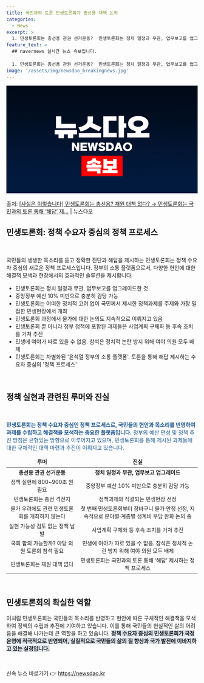 ```yaml
---
title: 국민과의 토론 민생토론회가 총선용 대책 논의
categories:
  - News
excerpt: >
  1. 민생토론회는 총선용 관권 선거운동?  민생토론회는 정치 일정과 무관, 업무보고를 업그레이드한 것 민생토…
feature_text: >
  ## navernews 실시간 뉴스 속보입니다.

  1. 민생토론회는 총선용 관권 선거운동?  민생토론회는 정치 일정과 무관, 업무보고를 업그레이드한 것 민생토…
image: '/assets/img/newsdao_breakingnews.jpg'
---
```


![뉴스다오 속보](/assets/img/newsdao_breakingnews.jpg)

<p>출처: <a href="https://newsdao.kr/3365" rel="dofollow">[사실은 이렇습니다] 민생토론회는 총선용? 재원 대책 없다? → 민생토론회는 국민과의 토론 통해 ‘해답’ 제…</a> | 뉴스다오</p>

<h2 data-ke-size="size26">민생토론회: 정책 수요자 중심의 정책 프로세스</h2>
<p data-ke-size="size16">&nbsp;</p>
국민들의 생생한 목소리를 듣고 정확한 진단과 해답을 제시하는 민생토론회는 정책 수요자 중심의 새로운 정책 프로세스입니다. 정부의 소통 플랫폼으로서, 다양한 현안에 대한 해결책 모색과 현장에서의 효과적인 솔루션을 제시합니다.
<ul>
<li>민생토론회는 정치 일정과 무관, 업무보고를 업그레이드한 것</li>
<li>중앙정부 예산 10% 미만으로 충분히 감당 가능</li>
<li>민생토론회는 어떠한 정치적 고려 없이 국민께서 제시한 정책과제를 주제와 가장 밀접한 민생현장에서 개최</li>
<li>민생토론회 과정에서 물가에 대한 논의도 지속적으로 이뤄지고 있음</li>
<li>민생토론회 뿐 아니라 정부 정책에 포함된 과제들은 사업계획 구체화 등 후속 조치를 거쳐 추진</li>
<li>민생에 여야가 따로 있을 수 없음. 참석은 정치적 논란 방지 위해 여야 의원 모두 배제</li>
<li>민생토론회는 차별화된 '윤석열 정부의 소통 플랫폼'. 토론을 통해 해답 제시하는 수요자 중심의 '정책 프로세스'</li>
</ul>
<p data-ke-size="size16">&nbsp;</p>

<h2 data-ke-size="size26">정책 실현과 관련된 루머와 진실</h2>
<p data-ke-size="size16">&nbsp;</p>
<span style="color: #1a5490;"><b>민생토론회는 정책 수요자 중심인 정책 프로세스로, 국민들의 현안과 목소리를 반영하여 과제를 수립하고 해결책을 모색하는 중요한 플랫폼입니다.</b> 정부의 예산 편성 및 정책 추진 방침은 균형있는 방향으로 이루어지고 있으며, 민생토론회를 통해 제시된 과제들에 대한 구체적인 대책 마련과 추진이 이뤄지고 있습니다.</span>

<table>
<thead>
  <tr>
    <td style="text-align: center; height: 23px;"><b>루머</b></td>
    <td style="text-align: center; height: 23px;"><b>진실</b></td>
  </tr>
</thead>
<tbody>
  <tr>
    <td style="text-align: center; height: 17px;"><b>총선용 관권 선거운동</b></td>
    <td style="text-align: center; height: 17px;"><b>정치 일정과 무관, 업무보고 업그레이드</b></td>
  </tr>
  <tr>
    <td style="text-align: center; height: 17px;">정책 실현에 800~900조 원 필요</td>
    <td style="text-align: center; height: 17px;">중앙정부 예산 10% 미만으로 충분히 감당 가능</td>
  </tr>
  <tr>
    <td style="text-align: center; height: 17px;">민생토론회는 총선 격전지</td>
    <td style="text-align: center; height: 17px;">정책과제와 직결되는 민생현장 선정</td>
  </tr>
  <tr>
    <td style="text-align: center; height: 17px;">물가 우려에도 관련 민생토론회를 개최하지 않는다</td>
    <td style="text-align: center; height: 17px;">첫 번째 민생토론회부터 장바구니 물가 안정 선정, 지속적으로 분야별·계층별 생계비 부담 완화 논의 중</td>
  </tr>
  <tr>
    <td style="text-align: center; height: 17px;">실현 가능성 검토 없는 정책 남발</td>
    <td style="text-align: center; height: 17px;">사업계획 구체화 등 후속 조치를 거쳐 추진</td>
  </tr>
  <tr>
    <td style="text-align: center; height: 17px;">국회 합의 가능할까? 야당 의원 토론회 참석 필요</td>
    <td style="text-align: center; height: 17px;">민생에 여야가 따로 있을 수 없음. 참석은 정치적 논란 방지 위해 여야 의원 모두 배제</td>
  </tr>
  <tr>
    <td style="text-align: center; height: 17px;">민생토론회는 재원 대책 없다</td>
    <td style="text-align: center; height: 17px;">민생토론회는 국민과의 토론 통해 ‘해답’ 제시하는 정책 프로세스</td>
  </tr>
</tbody>
</table>
<p data-ke-size="size16">&nbsp;</p>

<h2 data-ke-size="size26">민생토론회의 확실한 역할</h2>
이처럼 민생토론회는 국민들의 목소리를 반영하고 현안에 따른 구체적인 해결책을 모색하여 정책의 수립과 추진에 기여하고 있습니다. 이를 통해 국민들의 현실적인 삶의 어려움을 해결해 나가는데 큰 역할을 하고 있습니다. <b><span style="background-color: #21538527;">정책 수요자 중심의 민생토론회가 국정 운영에 적극적으로 반영되어, 실질적으로 국민들의 삶의 질 향상과 국가 발전에 이바지하고 있는 실정입니다.</span></b>
<p data-ke-size="size16">&nbsp;</p> 

신속 뉴스 바로가기 👉 <a href="https://newsdao.kr" rel="dofollow">https://newsdao.kr</a>



